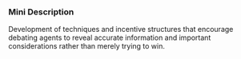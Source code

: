 ### Mini Description

Development of techniques and incentive structures that encourage debating agents to reveal accurate information and important considerations rather than merely trying to win.
